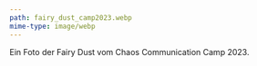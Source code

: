 ```yaml
---
path: fairy_dust_camp2023.webp
mime-type: image/webp
---
```


Ein Foto der Fairy Dust vom Chaos Communication Camp 2023.
